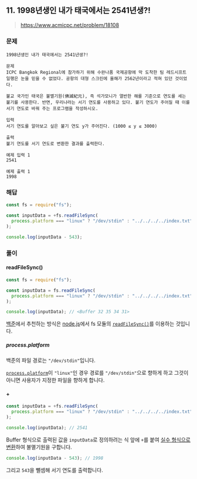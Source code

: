 ## 11. 1998년생인 내가 태국에서는 2541년생?!

> https://www.acmicpc.net/problem/18108

### 문제

```
1998년생인 내가 태국에서는 2541년생?!

문제
ICPC Bangkok Regional에 참가하기 위해 수완나품 국제공항에 막 도착한 팀 레드시프트 일행은 눈을 믿을 수 없었다. 공항의 대형 스크린에 올해가 2562년이라고 적혀 있던 것이었다.

불교 국가인 태국은 불멸기원(佛滅紀元), 즉 석가모니가 열반한 해를 기준으로 연도를 세는 불기를 사용한다. 반면, 우리나라는 서기 연도를 사용하고 있다. 불기 연도가 주어질 때 이를 서기 연도로 바꿔 주는 프로그램을 작성하시오.

입력
서기 연도를 알아보고 싶은 불기 연도 y가 주어진다. (1000 ≤ y ≤ 3000)

출력
불기 연도를 서기 연도로 변환한 결과를 출력한다.

예제 입력 1
2541

예제 출력 1
1998
```

### 해답

```js
const fs = require("fs");

const inputData = +fs.readFileSync(
  process.platform === "linux" ? "/dev/stdin" : "../../../../index.txt"
);

console.log(inputData - 543);
```

### 풀이

#### readFileSync()

```js
const fs = require("fs");

const inputData = fs.readFileSync(
  process.platform === "linux" ? "/dev/stdin" : "../../../../index.txt"
);

console.log(inputData); // <Buffer 32 35 34 31>
```

[백준](https://help.acmicpc.net/language/info)에서 추천하는 방식은 [node.js](https://nodejs.org/en/)에서 fs 모듈의 [`readFileSync()`](https://nodejs.org/docs/latest-v16.x/api/fs.html#fsreadfilesyncpath-options)를 이용하는 것입니다.

##### process.platform

백준의 파일 경로는 `"/dev/stdin"`입니다.

[`process.platform`](https://nodejs.org/docs/latest-v16.x/api/process.html#processplatform)이 `"linux"`인 경우 경로를 `"/dev/stdin"`으로 향하게 하고 그것이 아니면 사용자가 지정한 파일을 향하게 합니다.

#### +

```js
const inputData = +fs.readFileSync(
  process.platform === "linux" ? "/dev/stdin" : "../../../../index.txt"
);

console.log(inputData); // 2541
```

Buffer 형식으로 출력된 값을 `inputData`로 정의하려는 식 앞에 `+`를 붙여 <u>실수 형식으로 변환</u>하여 불멸기원을 구합니다.

```js
console.log(inputData - 543); // 1998
```

그리고 `543`을 뺄셈해 서기 연도를 출력합니다.
